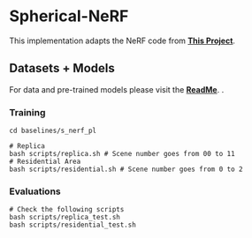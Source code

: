 # Spherical-NeRF
This implementation adapts the NeRF code from [**This Project**](https://kwea123.github.io/nerf_pl/).

## Datasets + Models
For data and pre-trained models please visit the [**ReadMe**](README.md). .


### Training
```
cd baselines/s_nerf_pl

# Replica
bash scripts/replica.sh # Scene number goes from 00 to 11
# Residential Area
bash scripts/residential.sh # Scene number goes from 0 to 2
```

### Evaluations
```
# Check the following scripts
bash scripts/replica_test.sh
bash scripts/residential_test.sh
```

